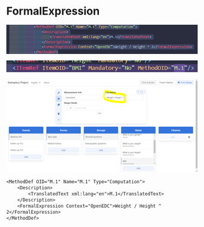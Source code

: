 # FormalExpression

![](<../../../../.gitbook/assets/MicrosoftTeams-image (4).png>)

![](<../../../../.gitbook/assets/MicrosoftTeams-image (5).png>)

![](<../../../../.gitbook/assets/MicrosoftTeams-image (3).png>)

```
<MethodDef OID="M.1" Name="M.1" Type="Computation">
    <Description>
        <TranslatedText xml:lang="en">M.1</TranslatedText>
    </Description>
    <FormalExpression Context="OpenEDC">Weight / Height ^ 2</FormalExpression>
</MethodDef>
```
